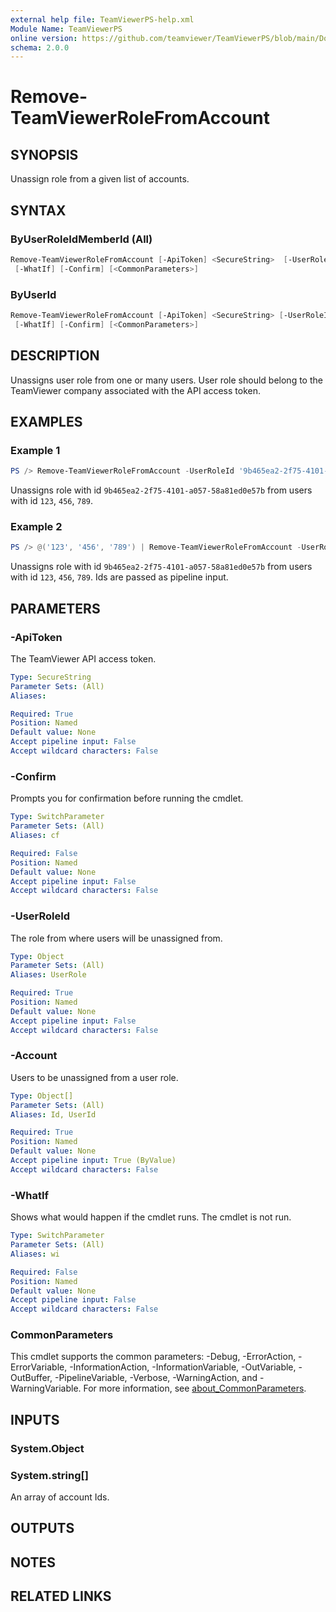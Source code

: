 ```yaml
---
external help file: TeamViewerPS-help.xml
Module Name: TeamViewerPS
online version: https://github.com/teamviewer/TeamViewerPS/blob/main/Docs/Help/Remove-TeamViewerRoleFromAccount.md
schema: 2.0.0
---
```


# Remove-TeamViewerRoleFromAccount

## SYNOPSIS

Unassign role from a given list of accounts.

## SYNTAX

### ByUserRoleIdMemberId (All)

```powershell
Remove-TeamViewerRoleFromAccount [-ApiToken] <SecureString>  [-UserRoleId] <Object[]> [-Account] <Object>
 [-WhatIf] [-Confirm] [<CommonParameters>]
```

### ByUserId

```powershell
Remove-TeamViewerRoleFromAccount [-ApiToken] <SecureString> [-UserRoleId] <Object> [-Account] <Object[]>
 [-WhatIf] [-Confirm] [<CommonParameters>]
```

## DESCRIPTION

Unassigns user role from one or many users. User role should belong to the TeamViewer company associated with the API access token.

## EXAMPLES

### Example 1

```powershell
PS /> Remove-TeamViewerRoleFromAccount -UserRoleId '9b465ea2-2f75-4101-a057-58a81ed0e57b' -Account @('123', '456', '789')
```

Unassigns role with id `9b465ea2-2f75-4101-a057-58a81ed0e57b` from users with id `123`, `456`, `789`.

### Example 2

```powershell
PS /> @('123', '456', '789') | Remove-TeamViewerRoleFromAccount -UserRoleId '9b465ea2-2f75-4101-a057-58a81ed0e57b'
```

Unassigns role with id `9b465ea2-2f75-4101-a057-58a81ed0e57b` from users with id `123`, `456`, `789`.
Ids are passed as pipeline input.

## PARAMETERS

### -ApiToken

The TeamViewer API access token.

```yaml
Type: SecureString
Parameter Sets: (All)
Aliases:

Required: True
Position: Named
Default value: None
Accept pipeline input: False
Accept wildcard characters: False
```

### -Confirm

Prompts you for confirmation before running the cmdlet.

```yaml
Type: SwitchParameter
Parameter Sets: (All)
Aliases: cf

Required: False
Position: Named
Default value: None
Accept pipeline input: False
Accept wildcard characters: False
```

### -UserRoleId

The role from where users will be unassigned from.

```yaml
Type: Object
Parameter Sets: (All)
Aliases: UserRole

Required: True
Position: Named
Default value: None
Accept pipeline input: False
Accept wildcard characters: False
```

### -Account

Users to be unassigned from a user role.

```yaml
Type: Object[]
Parameter Sets: (All)
Aliases: Id, UserId

Required: True
Position: Named
Default value: None
Accept pipeline input: True (ByValue)
Accept wildcard characters: False
```

### -WhatIf

Shows what would happen if the cmdlet runs.
The cmdlet is not run.

```yaml
Type: SwitchParameter
Parameter Sets: (All)
Aliases: wi

Required: False
Position: Named
Default value: None
Accept pipeline input: False
Accept wildcard characters: False
```

### CommonParameters

This cmdlet supports the common parameters: -Debug, -ErrorAction, -ErrorVariable, -InformationAction, -InformationVariable, -OutVariable, -OutBuffer, -PipelineVariable, -Verbose, -WarningAction, and -WarningVariable. For more information, see [about_CommonParameters](http://go.microsoft.com/fwlink/?LinkID=113216).

## INPUTS

### System.Object

### System.string[]

An array of account Ids.

## OUTPUTS

## NOTES

## RELATED LINKS
